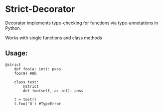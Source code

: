 # Strict-Decorator
Decorator implements type-checking for functions via type-annotations in Python.

Works with single functions and class methods

## Usage:
```
@strict
    def foo(a: int): pass
    foo(9) #Ok

    class test:
        @strict
        def foo(self, a: int): pass

    t = test()
    t.foo('8') #TypeError
```
